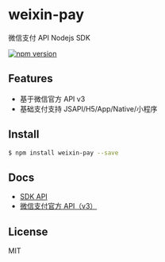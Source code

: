 # weixin-pay

微信支付 API Nodejs SDK

[![npm version](https://badge.fury.io/js/weixin-pay.svg)](http://badge.fury.io/js/weixin-pay)

## Features

- 基于微信官方 API v3
- 基础支付支持 JSAPI/H5/App/Native/小程序


## Install

```bash
$ npm install weixin-pay --save
```

## Docs

- [SDK API](https://github.com/tvrcgo/weixin-pay/wiki)
- [微信支付官方 API（v3）](https://pay.weixin.qq.com/wiki/doc/apiv3/index.shtml)

## License
MIT
